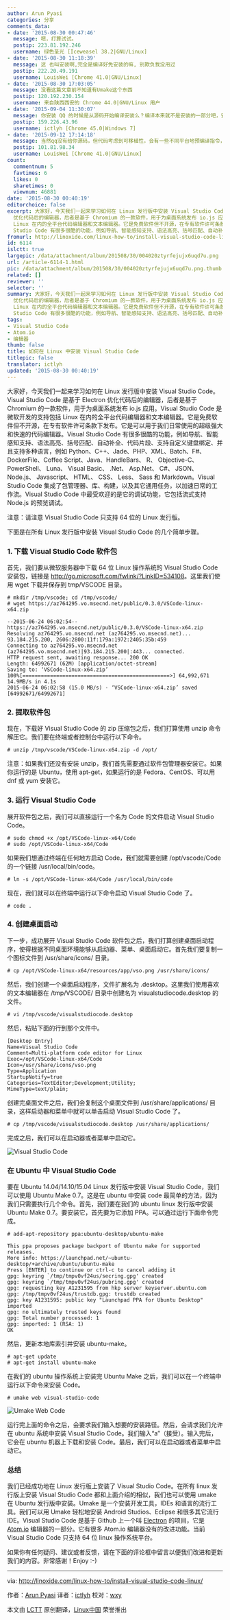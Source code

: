 ```yaml
---
author: Arun Pyasi
categories: 分享
comments_data:
- date: '2015-08-30 00:47:46'
  message: 嗯，打算试试。
  postip: 223.81.192.246
  username: 绿色圣光 [Iceweasel 38.2|GNU/Linux]
- date: '2015-08-30 11:18:39'
  message: 这 也叫安装啊,完全是编译好免安装的嘛, 别欺负我没用过
  postip: 222.20.49.191
  username: LouisWei [Chrome 41.0|GNU/Linux]
- date: '2015-08-30 17:03:05'
  message: 没看这篇文章前不知道有Umake这个东西
  postip: 120.192.230.154
  username: 来自陕西西安的 Chrome 44.0|GNU/Linux 用户
- date: '2015-09-04 11:30:07'
  message: 你安装 QQ 的时候是从源码开始编译安装么？编译本来就不是安装的一部分吧，安装就是复制一下可执行文件，注册一些系统变量而已，个人感觉，仅供参考
  postip: 159.226.43.96
  username: ictlyh [Chrome 45.0|Windows 7]
- date: '2015-09-12 17:14:18'
  message: 当然qq没有给你源码，但代码考虑到可移植性，会有一些不同平台地预编译指令，当然得在具体主机上编译。但windows例外，整个生态较好，下载下来用就好。
  postip: 101.81.98.34
  username: LouisWei [Chrome 41.0|GNU/Linux]
count:
  commentnum: 5
  favtimes: 6
  likes: 0
  sharetimes: 0
  viewnum: 46881
date: '2015-08-30 00:40:19'
editorchoice: false
excerpt: 大家好，今天我们一起来学习如何在 Linux 发行版中安装 Visual Studio Code。Visual Studio Code 是基于 Electron
  优化代码后的编辑器，后者是基于 Chromium 的一款软件，用于为桌面系统发布 io.js 应用。Visual Studio Code 是微软开发的支持包括
  Linux 在内的全平台代码编辑器和文本编辑器。它是免费软件但不开源，在专有软件许可条款下发布。它是可以用于我们日常使用的超级强大和快速的代码编辑器。Visual
  Studio Code 有很多很酷的功能，例如导航、智能感知支持、语法高亮、括号匹配、自动补全、代码片段、支持自定义键盘绑定、并且
fromurl: http://linoxide.com/linux-how-to/install-visual-studio-code-linux/
id: 6114
islctt: true
largepic: /data/attachment/album/201508/30/004020ztyrfejujx6uqd7u.png
url: /article-6114-1.html
pic: /data/attachment/album/201508/30/004020ztyrfejujx6uqd7u.png.thumb.jpg
related: []
reviewer: ''
selector: ''
summary: 大家好，今天我们一起来学习如何在 Linux 发行版中安装 Visual Studio Code。Visual Studio Code 是基于 Electron
  优化代码后的编辑器，后者是基于 Chromium 的一款软件，用于为桌面系统发布 io.js 应用。Visual Studio Code 是微软开发的支持包括
  Linux 在内的全平台代码编辑器和文本编辑器。它是免费软件但不开源，在专有软件许可条款下发布。它是可以用于我们日常使用的超级强大和快速的代码编辑器。Visual
  Studio Code 有很多很酷的功能，例如导航、智能感知支持、语法高亮、括号匹配、自动补全、代码片段、支持自定义键盘绑定、并且
tags:
- Visual Studio Code
- Atom.io
- 编辑器
thumb: false
title: 如何在 Linux 中安装 Visual Studio Code
titlepic: false
translator: ictlyh
updated: '2015-08-30 00:40:19'
---
```


大家好，今天我们一起来学习如何在 Linux 发行版中安装 Visual Studio Code。Visual Studio Code 是基于 Electron 优化代码后的编辑器，后者是基于 Chromium 的一款软件，用于为桌面系统发布 io.js 应用。Visual Studio Code 是微软开发的支持包括 Linux 在内的全平台代码编辑器和文本编辑器。它是免费软件但不开源，在专有软件许可条款下发布。它是可以用于我们日常使用的超级强大和快速的代码编辑器。Visual Studio Code 有很多很酷的功能，例如导航、智能感知支持、语法高亮、括号匹配、自动补全、代码片段、支持自定义键盘绑定、并且支持多种语言，例如 Python、C++、Jade、PHP、XML、Batch、F#、DockerFile、Coffee Script、Java、HandleBars、 R、 Objective-C、 PowerShell、 Luna、 Visual Basic、 .Net、 Asp.Net、 C#、 JSON、 Node.js、 Javascript、 HTML、 CSS、 Less、 Sass 和 Markdown。Visual Studio Code 集成了包管理器、库、构建，以及其它通用任务，以加速日常的工作流。Visual Studio Code 中最受欢迎的是它的调试功能，它包括流式支持 Node.js 的预览调试。


注意：请注意 Visual Studio Code 只支持 64 位的 Linux 发行版。


下面是在所有 Linux 发行版中安装 Visual Studio Code 的几个简单步骤。


### 1. 下载 Visual Studio Code 软件包


首先，我们要从微软服务器中下载 64 位 Linux 操作系统的 Visual Studio Code 安装包，链接是 <http://go.microsoft.com/fwlink/?LinkID=534108>。这里我们使用 wget 下载并保存到 tmp/VSCODE 目录。



```
# mkdir /tmp/vscode; cd /tmp/vscode/
# wget https://az764295.vo.msecnd.net/public/0.3.0/VSCode-linux-x64.zip

--2015-06-24 06:02:54-- https://az764295.vo.msecnd.net/public/0.3.0/VSCode-linux-x64.zip
Resolving az764295.vo.msecnd.net (az764295.vo.msecnd.net)... 93.184.215.200, 2606:2800:11f:179a:1972:2405:35b:459
Connecting to az764295.vo.msecnd.net (az764295.vo.msecnd.net)|93.184.215.200|:443... connected.
HTTP request sent, awaiting response... 200 OK
Length: 64992671 (62M) [application/octet-stream]
Saving to: ‘VSCode-linux-x64.zip’
100%[================================================>] 64,992,671 14.9MB/s in 4.1s
2015-06-24 06:02:58 (15.0 MB/s) - ‘VSCode-linux-x64.zip’ saved [64992671/64992671]

```

### 2. 提取软件包


现在，下载好 Visual Studio Code 的 zip 压缩包之后，我们打算使用 unzip 命令解压它。我们要在终端或者控制台中运行以下命令。



```
# unzip /tmp/vscode/VSCode-linux-x64.zip -d /opt/

```

注意：如果我们还没有安装 unzip，我们首先需要通过软件包管理器安装它。如果你运行的是 Ubuntu，使用 apt-get，如果运行的是 Fedora、CentOS、可以用 dnf 或 yum 安装它。


### 3. 运行 Visual Studio Code


展开软件包之后，我们可以直接运行一个名为 Code 的文件启动 Visual Studio Code。



```
# sudo chmod +x /opt/VSCode-linux-x64/Code
# sudo /opt/VSCode-linux-x64/Code

```

如果我们想通过终端在任何地方启动 Code，我们就需要创建 /opt/vscode/Code 的一个链接 /usr/local/bin/code。



```
# ln -s /opt/VSCode-linux-x64/Code /usr/local/bin/code

```

现在，我们就可以在终端中运行以下命令启动 Visual Studio Code 了。



```
# code .

```

### 4. 创建桌面启动


下一步，成功展开 Visual Studio Code 软件包之后，我们打算创建桌面启动程序，使得根据不同桌面环境能够从启动器、菜单、桌面启动它。首先我们要复制一个图标文件到 /usr/share/icons/ 目录。



```
# cp /opt/VSCode-linux-x64/resources/app/vso.png /usr/share/icons/

```

然后，我们创建一个桌面启动程序，文件扩展名为 .desktop。这里我们使用喜欢的文本编辑器在 /tmp/VSCODE/ 目录中创建名为 visualstudiocode.desktop 的文件。



```
# vi /tmp/vscode/visualstudiocode.desktop

```

然后，粘贴下面的行到那个文件中。



```
[Desktop Entry]
Name=Visual Studio Code
Comment=Multi-platform code editor for Linux
Exec=/opt/VSCode-linux-x64/Code
Icon=/usr/share/icons/vso.png
Type=Application
StartupNotify=true
Categories=TextEditor;Development;Utility;
MimeType=text/plain;

```

创建完桌面文件之后，我们会复制这个桌面文件到 /usr/share/applications/ 目录，这样启动器和菜单中就可以单击启动 Visual Studio Code 了。



```
# cp /tmp/vscode/visualstudiocode.desktop /usr/share/applications/

```

完成之后，我们可以在启动器或者菜单中启动它。


![Visual Studio Code](/data/attachment/album/201508/30/004020ztyrfejujx6uqd7u.png)


### 在 Ubuntu 中 Visual Studio Code


要在 Ubuntu 14.04/14.10/15.04 Linux 发行版中安装 Visual Studio Code，我们可以使用 Ubuntu Make 0.7。这是在 ubuntu 中安装 code 最简单的方法，因为我们只需要执行几个命令。首先，我们要在我们的 ubuntu linux 发行版中安装 Ubuntu Make 0.7。要安装它，首先要为它添加 PPA。可以通过运行下面命令完成。



```
# add-apt-repository ppa:ubuntu-desktop/ubuntu-make

This ppa proposes package backport of Ubuntu make for supported releases.
More info: https://launchpad.net/~ubuntu-desktop/+archive/ubuntu/ubuntu-make
Press [ENTER] to continue or ctrl-c to cancel adding it
gpg: keyring `/tmp/tmpv0vf24us/secring.gpg' created
gpg: keyring `/tmp/tmpv0vf24us/pubring.gpg' created
gpg: requesting key A1231595 from hkp server keyserver.ubuntu.com
gpg: /tmp/tmpv0vf24us/trustdb.gpg: trustdb created
gpg: key A1231595: public key "Launchpad PPA for Ubuntu Desktop" imported
gpg: no ultimately trusted keys found
gpg: Total number processed: 1
gpg: imported: 1 (RSA: 1)
OK

```

然后，更新本地库索引并安装 ubuntu-make。



```
# apt-get update
# apt-get install ubuntu-make

```

在我们的 ubuntu 操作系统上安装完 Ubuntu Make 之后，我们可以在一个终端中运行以下命令来安装 Code。



```
# umake web visual-studio-code

```

![Umake Web Code](/data/attachment/album/201508/30/004021qhan1j1am2aqhaka.png)


运行完上面的命令之后，会要求我们输入想要的安装路径。然后，会请求我们允许在 ubuntu 系统中安装 Visual Studio Code。我们输入“a”（接受）。输入完后，它会在 ubuntu 机器上下载和安装 Code。最后，我们可以在启动器或者菜单中启动它。


### 总结


我们已经成功地在 Linux 发行版上安装了 Visual Studio Code。在所有 linux 发行版上安装 Visual Studio Code 都和上面介绍的相似，我们也可以使用 umake 在 Ubuntu 发行版中安装。Umake 是一个安装开发工具，IDEs 和语言的流行工具。我们可以用 Umake 轻松地安装 Android Studios、Eclipse 和很多其它流行 IDE。Visual Studio Code 是基于 Github 上一个叫 [Electron](https://github.com/atom/electron) 的项目，它是 [Atom.io](https://github.com/atom/atom) 编辑器的一部分。它有很多 Atom.io 编辑器没有的改进功能。当前 Visual Studio Code 只支持 64 位 linux 操作系统平台。


如果你有任何疑问、建议或者反馈，请在下面的评论框中留言以便我们改进和更新我们的内容。非常感谢！Enjoy :-)




---


via: <http://linoxide.com/linux-how-to/install-visual-studio-code-linux/>


作者：[Arun Pyasi](http://linoxide.com/author/arunp/) 译者：[ictlyh](https://github.com/ictlyh) 校对：[wxy](https://github.com/wxy)


本文由 [LCTT](https://github.com/LCTT/TranslateProject) 原创翻译，[Linux中国](https://linux.cn/) 荣誉推出